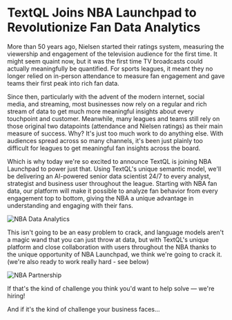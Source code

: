 # TextQL Joins NBA Launchpad to Revolutionize Fan Data Analytics

More than 50 years ago, Nielsen started their ratings system, measuring the viewership and engagement of the television audience for the first time. It might seem quaint now, but it was the first time TV broadcasts could actually meaningfully be quantified. For sports leagues, it meant they no longer relied on in-person attendance to measure fan engagement and gave teams their first peak into rich fan data.

Since then, particularly with the advent of the modern internet, social media, and streaming, most businesses now rely on a regular and rich stream of data to get much more meaningful insights about every touchpoint and customer. Meanwhile, many leagues and teams still rely on those original two datapoints (attendance and Nielsen ratings) as their main measure of success. Why? It's just too much work to do anything else. With audiences spread across so many channels, it's been just plainly too difficult for leagues to get meaningful fan insights across the board.

Which is why today we're so excited to announce TextQL is joining NBA Launchpad to power just that. Using TextQL's unique semantic model, we'll be delivering an AI-powered senior data scientist 24/7 to every analyst, strategist and business user throughout the league. Starting with NBA fan data, our platform will make it possible to analyze fan behavior from every engagement top to bottom, giving the NBA a unique advantage in understanding and engaging with their fans.

![NBA Data Analytics](/images/blog/nba-launchpad/analytics.png)

This isn't going to be an easy problem to crack, and language models aren't a magic wand that you can just throw at data, but with TextQL's unique platform and close collaboration with users throughout the NBA thanks to the unique opportunity of NBA Launchpad, we think we're going to crack it. (we're also ready to work really hard - see below)

![NBA Partnership](/images/blog/nba-launchpad/partnership.png)

If that's the kind of challenge you think you'd want to help solve — we're hiring!

And if it's the kind of challenge your business faces…